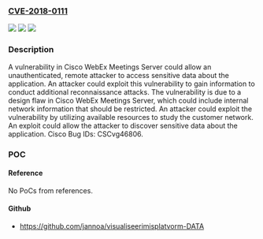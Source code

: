 ### [CVE-2018-0111](https://cve.mitre.org/cgi-bin/cvename.cgi?name=CVE-2018-0111)
![](https://img.shields.io/static/v1?label=Product&message=Cisco%20WebEx%20Meetings%20Server&color=blue)
![](https://img.shields.io/static/v1?label=Version&message=Cisco%20WebEx%20Meetings%20Server%20&color=brightgreen)
![](https://img.shields.io/static/v1?label=Vulnerability&message=CWE-200&color=brightgreen)

### Description

A vulnerability in Cisco WebEx Meetings Server could allow an unauthenticated, remote attacker to access sensitive data about the application. An attacker could exploit this vulnerability to gain information to conduct additional reconnaissance attacks. The vulnerability is due to a design flaw in Cisco WebEx Meetings Server, which could include internal network information that should be restricted. An attacker could exploit the vulnerability by utilizing available resources to study the customer network. An exploit could allow the attacker to discover sensitive data about the application. Cisco Bug IDs: CSCvg46806.

### POC

#### Reference
No PoCs from references.

#### Github
- https://github.com/jannoa/visualiseerimisplatvorm-DATA

